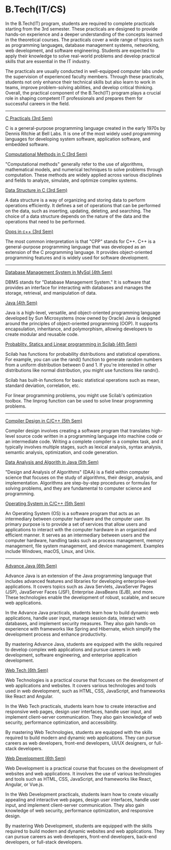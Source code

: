 # B.Tech(IT/CS)

In the B.Tech(IT) program, students are required to complete practicals starting from the 3rd semester. These practicals are designed to provide hands-on experience and a deeper understanding of the concepts learned in the theoretical courses. The practicals cover a wide range of topics such as programming languages, database management systems, networking, web development, and software engineering. Students are expected to apply their knowledge to solve real-world problems and develop practical skills that are essential in the IT industry. 

The practicals are usually conducted in well-equipped computer labs under the supervision of experienced faculty members. Through these practicals, students not only enhance their technical skills but also learn to work in teams, improve problem-solving abilities, and develop critical thinking. Overall, the practical component of the B.Tech(IT) program plays a crucial role in shaping competent IT professionals and prepares them for successful careers in the field.


---
[C Practicals (3rd Sem)](https://github.com/SauRavRwT/Practicals/tree/main/3rdSem/C)

C is a general-purpose programming language created in the early 1970s by Dennis Ritchie at Bell Labs. It is one of the most widely used programming languages for developing system software, application software, and embedded software.

[Computational Methods in C (3rd Sem)](https://github.com/SauRavRwT/Practicals/tree/main/3rdSem/CM)

"Computational methods" generally refer to the use of algorithms, mathematical models, and numerical techniques to solve problems through computation. These methods are widely applied across various disciplines and fields to analyze, simulate, and optimize complex systems.

[Data Structure in C (3rd Sem)](https://github.com/SauRavRwT/Practicals/tree/main/3rdSem/DS)

A data structure is a way of organizing and storing data to perform operations efficiently. It defines a set of operations that can be performed on the data, such as inserting, updating, deleting, and searching. The choice of a data structure depends on the nature of the data and the operations that need to be performed.

[Oops in c++ (3rd Sem)](https://github.com/SauRavRwT/Practicals/tree/main/4thSem/OOPS)

The most common interpretation is that "CPP" stands for C++. C++ is a general-purpose programming language that was developed as an extension of the C programming language. It provides object-oriented programming features and is widely used for software development.

---
[Database Management System in MySql (4th Sem)](https://github.com/SauRavRwT/Practicals/tree/main/4thSem/DBMS)

DBMS stands for "Database Management System." It is software that provides an interface for interacting with databases and manages the storage, retrieval, and manipulation of data.

[Java (4th Sem)](https://github.com/SauRavRwT/Practicals/tree/main/4thSem/JAVA)

Java is a high-level, versatile, and object-oriented programming language developed by Sun Microsystems (now owned by Oracle)
Java is designed around the principles of object-oriented programming (OOP). It supports encapsulation, inheritance, and polymorphism, allowing developers to create modular and reusable code.

[Probablity. Statics and Linear programming in Scilab (4th Sem)](https://github.com/SauRavRwT/Practicals/tree/main/4thSem/PSLP)

Scilab has functions for probability distributions and statistical operations. For example, you can use the rand() function to generate random numbers from a uniform distribution between 0 and 1. If you're interested in other distributions like normal distribution, you might use functions like randn().

Scilab has built-in functions for basic statistical operations such as mean, standard deviation, correlation, etc.

For linear programming problems, you might use Scilab's optimization toolbox. The linprog function can be used to solve linear programming problems.

---
[Compiler Design in C/C++ (5th Sem)](https://github.com/SauRavRwT/Practicals/tree/main/5thSem/CD)

Compiler design involves creating a software program that translates high-level source code written in a programming language into machine code or an intermediate code. Writing a complete compiler is a complex task, and it typically involves multiple stages, such as lexical analysis, syntax analysis, semantic analysis, optimization, and code generation.

[Data Analysis and Algorith in Java (5th Sem)](https://github.com/SauRavRwT/Practicals/tree/main/5thSem/DAA)

"Design and Analysis of Algorithms" (DAA) is a field within computer science that focuses on the study of algorithms, their design, analysis, and implementation. Algorithms are step-by-step procedures or formulas for solving problems, and they are fundamental to computer science and programming.

[Operating System in C/C++ (5th Sem)](https://github.com/SauRavRwT/Practicals/tree/main/5thSem/OS)

An Operating System (OS) is a software program that acts as an intermediary between computer hardware and the computer user. Its primary purpose is to provide a set of services that allow users and applications to interact with the computer hardware in an organized and efficient manner.
It serves as an intermediary between users and the computer hardware, handling tasks such as process management, memory management, file system management, and device management. Examples include Windows, macOS, Linux, and Unix.

---
[Advance Java (6th Sem)](https://github.com/SauRavRwT/Practicals/tree/main/6thSem/ADV%20JAVA)

Advance Java is an extension of the Java programming language that includes advanced features and libraries for developing enterprise-level applications. It covers topics such as Java Servlets, JavaServer Pages (JSP), JavaServer Faces (JSF), Enterprise JavaBeans (EJB), and more. These technologies enable the development of robust, scalable, and secure web applications.

In the Advance Java practicals, students learn how to build dynamic web applications, handle user input, manage session data, interact with databases, and implement security measures. They also gain hands-on experience with frameworks like Spring and Hibernate, which simplify the development process and enhance productivity.

By mastering Advance Java, students are equipped with the skills required to develop complex web applications and pursue careers in web development, software engineering, and enterprise application development.

[Web Tech (6th Sem)](https://github.com/SauRavRwT/Practicals/tree/main/6thSem/WebTech)

Web Technologies is a practical course that focuses on the development of web applications and websites. It covers various technologies and tools used in web development, such as HTML, CSS, JavaScript, and frameworks like React and Angular.

In the Web Tech practicals, students learn how to create interactive and responsive web pages, design user interfaces, handle user input, and implement client-server communication. They also gain knowledge of web security, performance optimization, and accessibility.

By mastering Web Technologies, students are equipped with the skills required to build modern and dynamic web applications. They can pursue careers as web developers, front-end developers, UI/UX designers, or full-stack developers.

[Web Development (6th Sem)](https://github.com/SauRavRwT/Practicals/tree/main/6thSem/Webd)

Web Development is a practical course that focuses on the development of websites and web applications. It involves the use of various technologies and tools such as HTML, CSS, JavaScript, and frameworks like React, Angular, or Vue.js.

In the Web Development practicals, students learn how to create visually appealing and interactive web pages, design user interfaces, handle user input, and implement client-server communication. They also gain knowledge of web security, performance optimization, and responsive design.

By mastering Web Development, students are equipped with the skills required to build modern and dynamic websites and web applications. They can pursue careers as web developers, front-end developers, back-end developers, or full-stack developers.